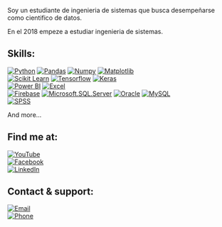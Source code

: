 Soy un estudiante de ingenieria de sistemas que busca desempeñarse como cientifico de datos.

En el 2018 empeze a estudiar ingenieria de sistemas.

## Skills:
[![Python](https://img.shields.io/badge/Python-999999?style=for-the-badge&logo=python&logoColor=white&labelColor=101010)]()
[![Pandas](https://img.shields.io/badge/Pandas-FA7343?style=for-the-badge&logo=pandas&logoColor=white&labelColor=101010)]()
[![Numpy](https://img.shields.io/badge/Numpy-1575F9?style=for-the-badge&logo=numpy&logoColor=white&labelColor=101010)]()
[![Matplotlib](https://img.shields.io/badge/Matplotlib-1575F9?style=for-the-badge&logo=plotly&logoColor=white&labelColor=101010)]()
</br>
[![Scikit Learn](https://img.shields.io/badge/Scikit_Learn-1575F9?style=for-the-badge&logo=scikitlearn&logoColor=white&labelColor=101010)]()
[![Tensorflow](https://img.shields.io/badge/Tensorflow-1575F9?style=for-the-badge&logo=tensorflow&logoColor=white&labelColor=101010)]()
[![Keras](https://img.shields.io/badge/Keras-1575F9?style=for-the-badge&logo=keras&logoColor=white&labelColor=101010)]()
</br>
[![Power BI](https://img.shields.io/badge/Power_BI-3DDC84?style=for-the-badge&logo=powerbi&logoColor=white&labelColor=101010)]()
[![Excel](https://img.shields.io/badge/Excel-0095D5?style=for-the-badge&logo=microsoftexcel&logoColor=white&labelColor=101010)]()
</br>
[![Firebase](https://img.shields.io/badge/Firebase-FFCA28?style=for-the-badge&logo=firebase&logoColor=white&labelColor=101010)]()
[![Microsoft.SQL.Server](https://img.shields.io/badge/SQL_SERVER-339933?style=for-the-badge&logo=microsoftsqlserver&logoColor=white&labelColor=101010)]()
[![Oracle](https://img.shields.io/badge/Oracle-47A248?style=for-the-badge&logo=oracle&logoColor=white&labelColor=101010)]()
[![MySQL](https://img.shields.io/badge/MySQL-4479A1?style=for-the-badge&logo=mysql&logoColor=white&labelColor=101010)]()
</br>
[![SPSS](https://img.shields.io/badge/SPSS-4479A1?style=for-the-badge&logo=ibm&logoColor=white&labelColor=101010)]()
</br>

And more...

## Find me at:

[![YouTube](https://img.shields.io/badge/YouTube-Ode_John-FF0000?style=for-the-badge&logo=youtube&logoColor=white&labelColor=101010)](https://www.youtube.com/channel/UCPr9GSqf1w_Mj9OuPyDewdw)
</br>
[![Facebook](https://img.shields.io/badge/Facebook-@John_Yulber_Inga_Lapa-1877F2?style=for-the-badge&logo=facebook&logoColor=white&labelColor=101010)](https://www.facebook.com/0dejohn/)
</br>
[![LinkedIn](https://img.shields.io/badge/LinkedIn-John_Yulber_Inga_Lapa-0077B5?style=for-the-badge&logo=linkedin&logoColor=white&labelColor=101010)](https://www.linkedin.com/in/john-yulber-inga-lapa-30a364185/)

## Contact & support:

[![Email](https://img.shields.io/badge/johnyulberingalapa@gmail.com-correo_personal-D14836?style=for-the-badge7&logo=gmail&logoColor=white&labelColor=101010)](mailto:braismoure@mouredev.com)
</br>
[![Phone](https://img.shields.io/badge/+51_912719166-FFDD00?style=for-the-badge&logo=phonepe&logoColor=white&labelColor=101010)](https://www.buymeacoffee.com/mouredev)
